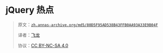 # jQuery 热点

> 原文：[`zh.annas-archive.org/md5/80D5F95AD538B43FFB0AA93A33E9B04F`](https://zh.annas-archive.org/md5/80D5F95AD538B43FFB0AA93A33E9B04F)
> 
> 译者：[飞龙](https://github.com/wizardforcel)
> 
> 协议：[CC BY-NC-SA 4.0](http://creativecommons.org/licenses/by-nc-sa/4.0/)